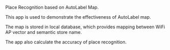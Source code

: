 Place Recognition based on AutoLabel Map.

This app is used to demonstrate the effectiveness of AutoLabel map.

The map is stored in local database, which provides mapping between WiFi AP vector and semantic store name.

The app also calculate the accuracy of place recognition.
